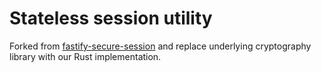 # Stateless session utility

Forked from [fastify-secure-session](https://github.com/fastify/fastify-secure-session) and replace underlying cryptography library with our Rust implementation.

